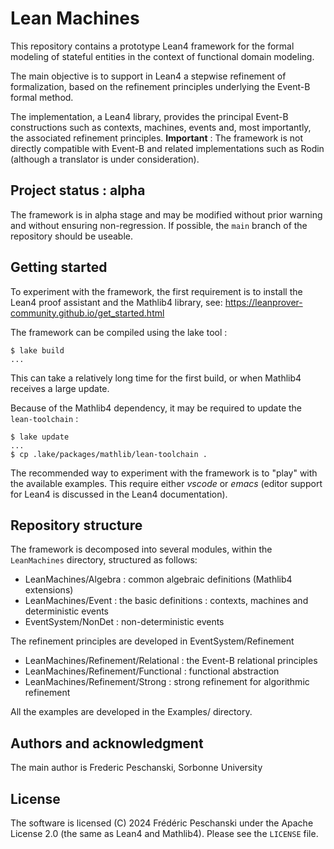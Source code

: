 # Lean Machines

This repository contains a prototype Lean4 framework for the formal
modeling of stateful entities in the context of functional domain 
modeling.

The main objective is to support in Lean4 a stepwise refinement
of formalization, based on the refinement principles underlying
the Event-B formal method.

The implementation, a Lean4 library, provides the principal
Event-B constructions such as contexts, machines, events and,
 most importantly, the associated refinement principles.
**Important** : The framework is not directly compatible with Event-B
and related implementations such as Rodin 
(although a translator is under consideration).

## Project status : alpha

The framework is in alpha stage and may be modified without prior warning and without ensuring non-regression. If possible, the `main` branch of the repository should be useable.

## Getting started

To experiment with the framework, the first requirement is to install the Lean4 proof assistant and the Mathlib4 library, see: <https://leanprover-community.github.io/get_started.html>

The framework can be compiled using the lake tool :

```
$ lake build 
...
```

This can take a relatively long time for the first build, or when Mathlib4 receives a large update.

Because of the Mathlib4 dependency, it may be required to update the `lean-toolchain` :

```
$ lake update
...
$ cp .lake/packages/mathlib/lean-toolchain .
```

The recommended way to experiment with the framework is to "play" with
the available examples. This require either *vscode* or *emacs*
(editor support for Lean4 is discussed in the Lean4 documentation).

## Repository structure

The framework is decomposed into several modules, within the `LeanMachines` directory, structured as follows:

 - LeanMachines/Algebra : common algebraic definitions (Mathlib4 extensions)
 - LeanMachines/Event : the basic definitions : contexts, machines and deterministic events
 - EventSystem/NonDet : non-deterministic events

The refinement principles are developed in EventSystem/Refinement

 - LeanMachines/Refinement/Relational : the Event-B relational principles
 - LeanMachines/Refinement/Functional : functional abstraction
 - LeanMachines/Refinement/Strong : strong refinement for algorithmic refinement

All the examples are developed in the Examples/ directory.

## Authors and acknowledgment

The main author is Frederic Peschanski,  Sorbonne University

## License

The software is licensed (C) 2024 Frédéric Peschanski
under the Apache License 2.0  (the same as Lean4 and Mathlib4). Please see the `LICENSE` file.

